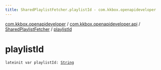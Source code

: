 ```yaml
---
title: SharedPlaylistFetcher.playlistId - com.kkbox.openapideveloper
---
```


[com.kkbox.openapideveloper](../../index.html) / [com.kkbox.openapideveloper.api](../index.html) / [SharedPlaylistFetcher](index.html) / [playlistId](.)

# playlistId

`lateinit var playlistId: `[`String`](https://kotlinlang.org/api/latest/jvm/stdlib/kotlin/-string/index.html)